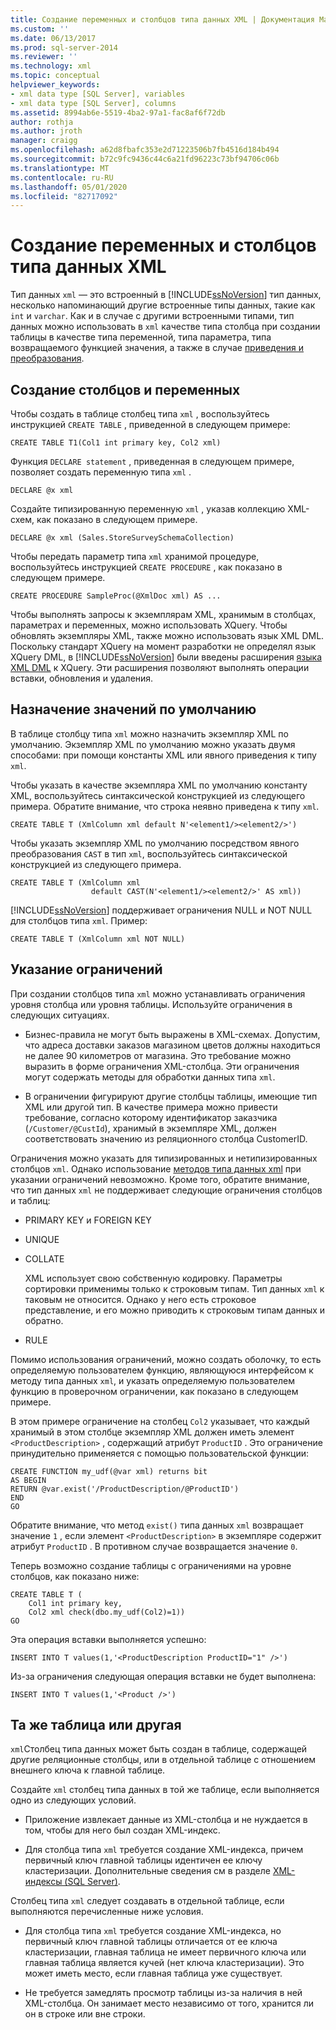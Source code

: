 ```yaml
---
title: Создание переменных и столбцов типа данных XML | Документация Майкрософт
ms.custom: ''
ms.date: 06/13/2017
ms.prod: sql-server-2014
ms.reviewer: ''
ms.technology: xml
ms.topic: conceptual
helpviewer_keywords:
- xml data type [SQL Server], variables
- xml data type [SQL Server], columns
ms.assetid: 8994ab6e-5519-4ba2-97a1-fac8af6f72db
author: rothja
ms.author: jroth
manager: craigg
ms.openlocfilehash: a62d8fbafc353e2d71223506b7fb4516d184b494
ms.sourcegitcommit: b72c9fc9436c44c6a21fd96223c73bf94706c06b
ms.translationtype: MT
ms.contentlocale: ru-RU
ms.lasthandoff: 05/01/2020
ms.locfileid: "82717092"
---
```

# <a name="create-xml-data-type-variables-and-columns"></a>Создание переменных и столбцов типа данных XML
  Тип данных `xml` — это встроенный в [!INCLUDE[ssNoVersion](../../includes/ssnoversion-md.md)] тип данных, несколько напоминающий другие встроенные типы данных, такие как `int` и `varchar`. Как и в случае с другими встроенными типами, тип данных можно использовать в `xml` качестве типа столбца при создании таблицы в качестве типа переменной, типа параметра, типа возвращаемого функцией значения, а также в случае [приведения и преобразования](/sql/t-sql/functions/cast-and-convert-transact-sql).  
  
## <a name="creating-columns-and-variables"></a>Создание столбцов и переменных  
 Чтобы создать в таблице столбец типа `xml` , воспользуйтесь инструкцией `CREATE TABLE` , приведенной в следующем примере:  
  
```  
CREATE TABLE T1(Col1 int primary key, Col2 xml)   
```  
  
 Функция `DECLARE statement` , приведенная в следующем примере, позволяет создать переменную типа `xml` .  
  
```  
DECLARE @x xml   
```  
  
 Создайте типизированную переменную `xml` , указав коллекцию XML-схем, как показано в следующем примере.  
  
```  
DECLARE @x xml (Sales.StoreSurveySchemaCollection)  
```  
  
 Чтобы передать параметр типа `xml` хранимой процедуре, воспользуйтесь инструкцией `CREATE PROCEDURE` , как показано в следующем примере.  
  
```  
CREATE PROCEDURE SampleProc(@XmlDoc xml) AS ...   
```  
  
 Чтобы выполнять запросы к экземплярам XML, хранимым в столбцах, параметрах и переменных, можно использовать XQuery. Чтобы обновлять экземпляры XML, также можно использовать язык XML DML. Поскольку стандарт XQuery на момент разработки не определял язык XQuery DML, в [!INCLUDE[ssNoVersion](../../includes/ssnoversion-md.md)] были введены расширения [языка XML DML](/sql/t-sql/xml/xml-data-modification-language-xml-dml) к XQuery. Эти расширения позволяют выполнять операции вставки, обновления и удаления.  
  
## <a name="assigning-defaults"></a>Назначение значений по умолчанию  
 В таблице столбцу типа `xml` можно назначить экземпляр XML по умолчанию. Экземпляр XML по умолчанию можно указать двумя способами: при помощи константы XML или явного приведения к типу `xml`.  
  
 Чтобы указать в качестве экземпляра XML по умолчанию константу XML, воспользуйтесь синтаксической конструкцией из следующего примера. Обратите внимание, что строка неявно приведена к типу `xml`.  
  
```  
CREATE TABLE T (XmlColumn xml default N'<element1/><element2/>')  
```  
  
 Чтобы указать экземпляр XML по умолчанию посредством явного преобразования `CAST` в тип `xml`, воспользуйтесь синтаксической конструкцией из следующего примера.  
  
```  
CREATE TABLE T (XmlColumn xml   
                  default CAST(N'<element1/><element2/>' AS xml))  
```  
  
 [!INCLUDE[ssNoVersion](../../includes/ssnoversion-md.md)] поддерживает ограничения NULL и NOT NULL для столбцов типа `xml`. Пример:  
  
```  
CREATE TABLE T (XmlColumn xml NOT NULL)  
```  
  
## <a name="specifying-constraints"></a>Указание ограничений  
 При создании столбцов типа `xml` можно устанавливать ограничения уровня столбца или уровня таблицы. Используйте ограничения в следующих ситуациях.  
  
-   Бизнес-правила не могут быть выражены в XML-схемах. Допустим, что адреса доставки заказов магазином цветов должны находиться не далее 90 километров от магазина. Это требование можно выразить в форме ограничения XML-столбца. Эти ограничения могут содержать методы для обработки данных типа `xml`.  
  
-   В ограничении фигурируют другие столбцы таблицы, имеющие тип XML или другой тип. В качестве примера можно привести требование, согласно которому идентификатор заказчика (`/Customer/@CustId`), хранимый в экземпляре XML, должен соответствовать значению из реляционного столбца CustomerID.  
  
 Ограничения можно указать для типизированных и нетипизированных столбцов `xml`. Однако использование [методов типа данных xml](/sql/t-sql/xml/xml-data-type-methods) при указании ограничений невозможно. Кроме того, обратите внимание, что тип данных `xml` не поддерживает следующие ограничения столбцов и таблиц:  
  
-   PRIMARY KEY и FOREIGN KEY  
  
-   UNIQUE  
  
-   COLLATE  
  
     XML использует свою собственную кодировку. Параметры сортировки применимы только к строковым типам. Тип данных `xml` к таковым не относится. Однако у него есть строковое представление, и его можно приводить к строковым типам данных и обратно.  
  
-   RULE  
  
 Помимо использования ограничений, можно создать оболочку, то есть определяемую пользователем функцию, являющуюся интерфейсом к методу типа данных `xml`, и указать определяемую пользователем функцию в проверочном ограничении, как показано в следующем примере.  
  
 В этом примере ограничение на столбец `Col2` указывает, что каждый хранимый в этом столбце экземпляр XML должен иметь элемент `<ProductDescription>` , содержащий атрибут `ProductID` . Это ограничение принудительно применяется с помощью пользовательской функции:  
  
```  
CREATE FUNCTION my_udf(@var xml) returns bit  
AS BEGIN   
RETURN @var.exist('/ProductDescription/@ProductID')  
END  
GO  
```  
  
 Обратите внимание, что метод `exist()` типа данных `xml` возвращает значение `1` , если элемент `<ProductDescription>` в экземпляре содержит атрибут `ProductID` . В противном случае возвращается значение `0`.  
  
 Теперь возможно создание таблицы с ограничениями на уровне столбцов, как показано ниже:  
  
```  
CREATE TABLE T (  
    Col1 int primary key,   
    Col2 xml check(dbo.my_udf(Col2)=1))  
GO  
```  
  
 Эта операция вставки выполняется успешно:  
  
```  
INSERT INTO T values(1,'<ProductDescription ProductID="1" />')  
```  
  
 Из-за ограничения следующая операция вставки не будет выполнена:  
  
```  
INSERT INTO T values(1,'<Product />')  
```  
  
## <a name="same-or-different-table"></a>Та же таблица или другая  
 `xml`Столбец типа данных может быть создан в таблице, содержащей другие реляционные столбцы, или в отдельной таблице с отношением внешнего ключа к главной таблице.  
  
 Создайте `xml` столбец типа данных в той же таблице, если выполняется одно из следующих условий.  
  
-   Приложение извлекает данные из XML-столбца и не нуждается в том, чтобы для него был создан XML-индекс.  
  
-   Для столбца типа `xml` требуется создание XML-индекса, причем первичный ключ главной таблицы идентичен ее ключу кластеризации. Дополнительные сведения см в разделе [XML-индексы (SQL Server)](xml-indexes-sql-server.md).  
  
 Столбец типа `xml` следует создавать в отдельной таблице, если выполняются перечисленные ниже условия.  
  
-   Для столбца типа `xml` требуется создание XML-индекса, но первичный ключ главной таблицы отличается от ее ключа кластеризации, главная таблица не имеет первичного ключа или главная таблица является кучей (нет ключа кластеризации). Это может иметь место, если главная таблица уже существует.  
  
-   Не требуется замедлять просмотр таблицы из-за наличия в ней XML-столбца. Он занимает место независимо от того, хранится ли он в строке или вне строки.  
  
  

